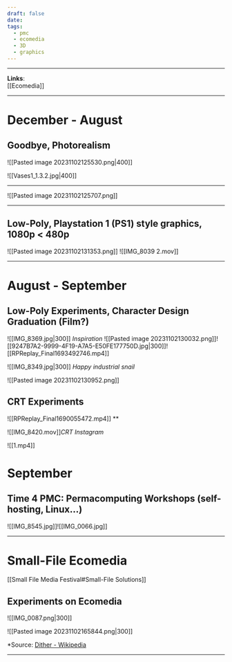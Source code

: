 ```yaml
---
draft: false
date: 
tags:
  - pmc
  - ecomedia
  - 3D
  - graphics
---
```

___

**Links**:<br>[[Ecomedia]]<br>
___

# December - August

## Goodbye, Photorealism

![[Pasted image 20231102125530.png|400]]



![[Vases1_1.3.2.jpg|400]]
___

![[Pasted image 20231102125707.png]]

___
## Low-Poly, Playstation 1 (PS1) style graphics, 1080p < 480p

![[Pasted image 20231102131353.png]]
![[IMG_8039 2.mov]]
___
# August - September

## Low-Poly Experiments, Character Design Graduation (Film?)


![[IMG_8369.jpg|300]]
*Inspiration*
![[Pasted image 20231102130032.png]]![[9247B7A2-9999-4F19-A7A5-E50FE177750D.jpg|300]]![[RPReplay_Final1693492746.mp4]]

![[IMG_8349.jpg|300]]
*Happy industrial snail*

![[Pasted image 20231102130952.png]]
## CRT Experiments

![[RPReplay_Final1690055472.mp4]]
**

![[IMG_8420.mov]]*CRT Instagram*


![[1.mp4]]

# September

## Time 4 PMC: Permacomputing Workshops (self-hosting, Linux...)

![[IMG_8545.jpg]]![[IMG_0066.jpg]]

___

# Small-File Ecomedia

[[Small File Media Festival#Small-File Solutions]]








## Experiments on Ecomedia

![[IMG_0087.png|300]]


![[Pasted image 20231102165844.png|300]]

*Source: [Dither - Wikipedia](https://en.wikipedia.org/wiki/Dither)

___
